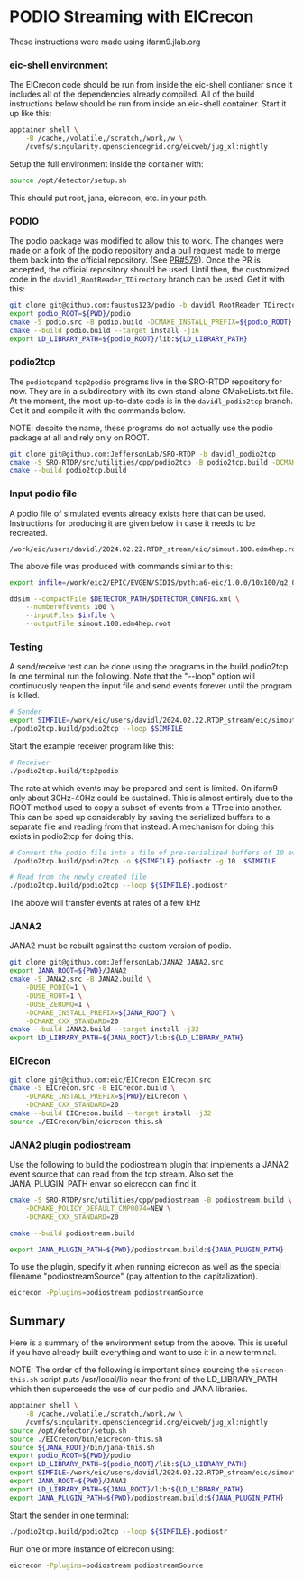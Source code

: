
# PODIO Streaming with EICrecon

These instructions were made using ifarm9.jlab.org

### eic-shell environment
The EICrecon code should be run from inside the eic-shell contianer since it includes all of the dependencies already compiled. All of the build instructions below should be run from inside an eic-shell container. Start it up like this:

~~~bash
apptainer shell \
    -B /cache,/volatile,/scratch,/work,/w \
    /cvmfs/singularity.opensciencegrid.org/eicweb/jug_xl:nightly
~~~

Setup the full environment inside the container with:
~~~bash
source /opt/detector/setup.sh
~~~

This should put root, jana, eicrecon, etc. in your path.


### PODIO
The podio package was modified to allow this to work. The changes were made on a fork of the podio repository and a pull request made to merge them back into the official repository. (See [PR#579](https://github.com/AIDASoft/podio/pull/579)).
Once the PR is accepted, the official repository should be used. Until then, the customized code in the `davidl_RootReader_TDirectory` branch can be used. Get it with this:

~~~bash
git clone git@github.com:faustus123/podio -b davidl_RootReader_TDirectory podio.src
export podio_ROOT=${PWD}/podio
cmake -S podio.src -B podio.build -DCMAKE_INSTALL_PREFIX=${podio_ROOT} -DCMAKE_CXX_STANDARD=20
cmake --build podio.build --target install -j16
export LD_LIBRARY_PATH=${podio_ROOT}/lib:${LD_LIBRARY_PATH}
~~~


### podio2tcp

The `podiotcp`and `tcp2podio` programs live in the SRO-RTDP repository for now. They are in a subdirectory with its own stand-alone CMakeLists.txt file. At the moment, the most up-to-date code is in the `davidl_podio2tcp` branch. Get it and compile it with the commands below. 

NOTE: despite the name, these programs do not actually use the podio package at all and rely only on ROOT.

~~~bash
git clone git@github.com:JeffersonLab/SRO-RTDP -b davidl_podio2tcp
cmake -S SRO-RTDP/src/utilities/cpp/podio2tcp -B podio2tcp.build -DCMAKE_CXX_STANDARD=20
cmake --build podio2tcp.build
~~~

### Input podio file

A podio file of simulated events already exists here that can be used. Instructions for producing it are given below in case it needs to be recreated. 

~~~
/work/eic/users/davidl/2024.02.22.RTDP_stream/eic/simout.100.edm4hep.root
~~~

The above file was produced with commands similar to this:

~~~bash
export infile=/work/eic2/EPIC/EVGEN/SIDIS/pythia6-eic/1.0.0/10x100/q2_0to1/pythia_ep_noradcor_10x100_q2_0.000000001_1.0_run48.ab.hepmc3.tree.root

ddsim --compactFile $DETECTOR_PATH/$DETECTOR_CONFIG.xml \
    --numberOfEvents 100 \
    --inputFiles $infile \
    --outputFile simout.100.edm4hep.root
~~~

### Testing

A send/receive test can be done using the programs in the build.podio2tcp. In one terminal run the following. Note that the "--loop" option will continuously reopen the input file and send events forever until the program is killed.

~~~bash
# Sender
export SIMFILE=/work/eic/users/davidl/2024.02.22.RTDP_stream/eic/simout.100.edm4hep.root
./podio2tcp.build/podio2tcp --loop $SIMFILE
~~~

Start the example receiver program like this:
~~~bash
# Receiver
./podio2tcp.build/tcp2podio
~~~

The rate at which events may be prepared and sent is limited. On ifarm9 only about 30Hz-40Hz could be sustained. This is almost entirely due to the ROOT method used to copy a subset of events from a TTree into another. This can be sped up considerably by saving the serialized buffers to a separate file and reading from that instead. A mechanism for doing this exists in podio2tcp for doing this.

~~~bash
# Convert the podio file into a file of pre-serialized buffers of 10 events each
./podio2tcp.build/podio2tcp -o ${SIMFILE}.podiostr -g 10  $SIMFILE

# Read from the newly created file
./podio2tcp.build/podio2tcp --loop ${SIMFILE}.podiostr
~~~

The above will transfer events at rates of a few kHz

### JANA2
JANA2 must be rebuilt against the custom version of podio.

~~~bash
git clone git@github.com:JeffersonLab/JANA2 JANA2.src
export JANA_ROOT=${PWD}/JANA2
cmake -S JANA2.src -B JANA2.build \
    -DUSE_PODIO=1 \
    -DUSE_ROOT=1 \
    -DUSE_ZEROMQ=1 \
    -DCMAKE_INSTALL_PREFIX=${JANA_ROOT} \
    -DCMAKE_CXX_STANDARD=20
cmake --build JANA2.build --target install -j32
export LD_LIBRARY_PATH=${JANA_ROOT}/lib:${LD_LIBRARY_PATH}
~~~


### EICrecon

~~~bash
git clone git@github.com:eic/EICrecon EICrecon.src
cmake -S EICrecon.src -B EICrecon.build \
    -DCMAKE_INSTALL_PREFIX=${PWD}/EICrecon \
    -DCMAKE_CXX_STANDARD=20
cmake --build EICrecon.build --target install -j32
source ./EICrecon/bin/eicrecon-this.sh
~~~

### JANA2 plugin podiostream

Use the following to build the podiostream plugin that implements a JANA2 event source that can read from the tcp stream. Also set the JANA_PLUGIN_PATH envar so eicrecon can find it.

~~~bash
cmake -S SRO-RTDP/src/utilities/cpp/podiostream -B podiostream.build \
    -DCMAKE_POLICY_DEFAULT_CMP0074=NEW \
    -DCMAKE_CXX_STANDARD=20

cmake --build podiostream.build

export JANA_PLUGIN_PATH=${PWD}/podiostream.build:${JANA_PLUGIN_PATH}
~~~

To use the plugin, specify it when running eicrecon as well as the special filename "podiostreamSource" (pay attention to the capitalization).

~~~bash
eicrecon -Pplugins=podiostream podiostreamSource
~~~

## Summary

Here is a summary of the environment setup from the above. This is useful if you have already built everything and want to use it in a new terminal.

NOTE: The order of the following is important since sourcing the `eicrecon-this.sh` script puts /usr/local/lib near the front of the LD_LIBRARY_PATH which then superceeds the use of our podio and JANA libraries.

~~~bash
apptainer shell \
    -B /cache,/volatile,/scratch,/work,/w \
    /cvmfs/singularity.opensciencegrid.org/eicweb/jug_xl:nightly
source /opt/detector/setup.sh
source ./EICrecon/bin/eicrecon-this.sh
source ${JANA_ROOT}/bin/jana-this.sh
export podio_ROOT=${PWD}/podio
export LD_LIBRARY_PATH=${podio_ROOT}/lib:${LD_LIBRARY_PATH}
export SIMFILE=/work/eic/users/davidl/2024.02.22.RTDP_stream/eic/simout.100.edm4hep.root
export JANA_ROOT=${PWD}/JANA2
export LD_LIBRARY_PATH=${JANA_ROOT}/lib:${LD_LIBRARY_PATH}
export JANA_PLUGIN_PATH=${PWD}/podiostream.build:${JANA_PLUGIN_PATH}
~~~

Start the sender in one terminal:
~~~bash
./podio2tcp.build/podio2tcp --loop ${SIMFILE}.podiostr
~~~

Run one or more instance of eicrecon using:
~~~bash
eicrecon -Pplugins=podiostream podiostreamSource
~~~
